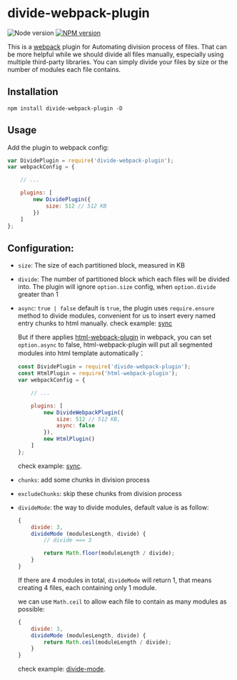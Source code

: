 # divide-webpack-plugin

![Node version][node-image] [![NPM version][npm-image]][npm-url]

This is a [webpack](http://webpack.github.io/) plugin for Automating division process of files. That can be more helpful while we should divide all files manually, especially using multiple third-party libraries. You can simply divide your files by size or the number of modules each file contains.

## Installation

```
npm install divide-webpack-plugin -D
```

## Usage

Add the plugin to webpack config:

```javascript
var DividePlugin = require('divide-webpack-plugin');
var webpackConfig = {

    // ...

    plugins: [
        new DividePlugin({
            size: 512 // 512 KB
        })
    ]
};
```

## Configuration:

- `size`: The size of each partitioned block, measured in KB
- `divide`: The number of partitioned block which each files will be divided into. The plugin will ignore `option.size` config, when `option.divide` greater than 1
- `async`: `true | false` default is `true`, the plugin uses `require.ensure` method to divide modules, convenient for us to insert every named entry chunks to html manually. check example: [sync](./examples/sync)

    But if there applies [html-webpack-plugin](https://github.com/jantimon/html-webpack-plugin) in webpack, you can set `option.async` to false, html-webpack-plugin will put all segmented modules into html template automatically：

    ```javascript
    const DividePlugin = require('divide-webpack-plugin');
    const HtmlPlugin = require('html-webpack-plugin');
    var webpackConfig = {

        // ...

        plugins: [
            new DivideWebpackPlugin({
                size: 512 // 512 KB,
                async: false
            }),
            new HtmlPlugin()
        ]
    };
    ```

    check example: [sync](./examples/sync).

- `chunks`: add some chunks in division process
- `excludeChunks`: skip these chunks from division process
- `divideMode`: the way to divide modules, default value is as follow:

    ```javascript
    {
        divide: 3,
        divideMode (modulesLength, divide) {
            // divide === 3

            return Math.floor(moduleLength / divide);
        }
    }
    ```

    If there are 4 modules in total, `divideMode` will return 1, that means creating 4 files, each containing only 1 module.

    we can use `Math.ceil` to allow each file to contain as many modules as possible:

    ```javascript
    {
        divide: 3,
        divideMode (modulesLength, divide) {
            return Math.ceil(moduleLength / divide);
        }
    }
    ```

    check example: [divide-mode](./examples/divide-mode).

[npm-url]: https://www.npmjs.com/package/divide-webpack-plugin
[npm-image]: https://img.shields.io/npm/v/divide-webpack-plugin.svg
[node-image]: https://img.shields.io/node/v/divide-webpack-plugin.svg
